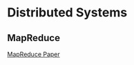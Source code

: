 # Distributed Systems

## MapReduce

[MapReduce Paper](https://static.googleusercontent.com/media/research.google.com/en//archive/mapreduce-osdi04.pdf)


